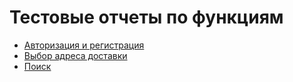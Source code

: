 
# Тестовые отчеты по функциям

- [Авторизация и регистрация](/features/registration/README.md)
- [Выбор адреса доставки](/features/address/README.md)
- [Поиск](/features/search/README.md)